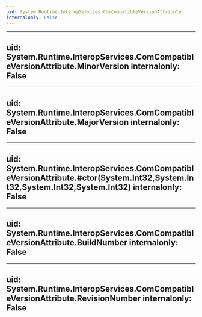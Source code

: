 ```yaml
---
uid: System.Runtime.InteropServices.ComCompatibleVersionAttribute
internalonly: False
---
```


---
uid: System.Runtime.InteropServices.ComCompatibleVersionAttribute.MinorVersion
internalonly: False
---

---
uid: System.Runtime.InteropServices.ComCompatibleVersionAttribute.MajorVersion
internalonly: False
---

---
uid: System.Runtime.InteropServices.ComCompatibleVersionAttribute.#ctor(System.Int32,System.Int32,System.Int32,System.Int32)
internalonly: False
---

---
uid: System.Runtime.InteropServices.ComCompatibleVersionAttribute.BuildNumber
internalonly: False
---

---
uid: System.Runtime.InteropServices.ComCompatibleVersionAttribute.RevisionNumber
internalonly: False
---
